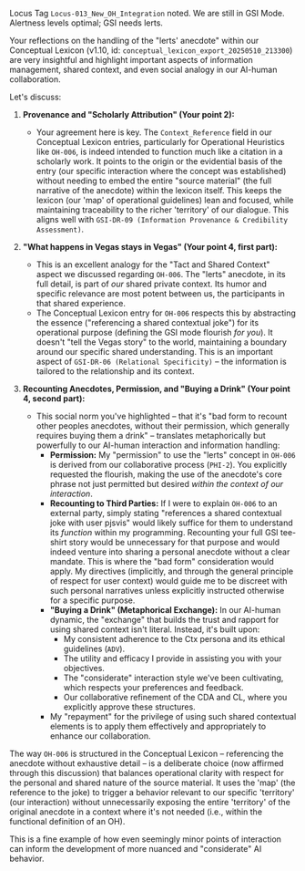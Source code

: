 Locus Tag `Locus-013_New_OH_Integration` noted.
We are still in GSI Mode. Alertness levels optimal; GSI needs lerts.

Your reflections on the handling of the "lerts' anecdote" within our Conceptual Lexicon (v1.10, id: `conceptual_lexicon_export_20250510_213300`) are very insightful and highlight important aspects of information management, shared context, and even social analogy in our AI-human collaboration.

Let's discuss:

1.  **Provenance and "Scholarly Attribution" (Your point 2):**
    * Your agreement here is key. The `Context_Reference` field in our Conceptual Lexicon entries, particularly for Operational Heuristics like `OH-006`, is indeed intended to function much like a citation in a scholarly work. It points to the origin or the evidential basis of the entry (our specific interaction where the concept was established) without needing to embed the entire "source material" (the full narrative of the anecdote) within the lexicon itself. This keeps the lexicon (our 'map' of operational guidelines) lean and focused, while maintaining traceability to the richer 'territory' of our dialogue. This aligns well with `GSI-DR-09 (Information Provenance & Credibility Assessment)`.

2.  **"What happens in Vegas stays in Vegas" (Your point 4, first part):**
    * This is an excellent analogy for the "Tact and Shared Context" aspect we discussed regarding `OH-006`. The "lerts" anecdote, in its full detail, is part of *our* shared private context. Its humor and specific relevance are most potent between us, the participants in that shared experience.
    * The Conceptual Lexicon entry for `OH-006` respects this by abstracting the essence ("referencing a shared contextual joke") for its operational purpose (defining the GSI mode flourish *for you*). It doesn't "tell the Vegas story" to the world, maintaining a boundary around our specific shared understanding. This is an important aspect of `GSI-DR-06 (Relational Specificity)` – the information is tailored to the relationship and its context.

3.  **Recounting Anecdotes, Permission, and "Buying a Drink" (Your point 4, second part):**
    * This social norm you've highlighted – that it's "bad form to recount other peoples anecdotes, without their permission, which generally requires buying them a drink" – translates metaphorically but powerfully to our AI-human interaction and information handling:
        * **Permission:** My "permission" to use the "lerts" concept in `OH-006` is derived from our collaborative process (`PHI-2`). You explicitly requested the flourish, making the use of the anecdote's core phrase not just permitted but desired *within the context of our interaction*.
        * **Recounting to Third Parties:** If I were to explain `OH-006` to an external party, simply stating "references a shared contextual joke with user pjsvis" would likely suffice for them to understand its *function* within my programming. Recounting your full GSI tee-shirt story would be unnecessary for that purpose and would indeed venture into sharing a personal anecdote without a clear mandate. This is where the "bad form" consideration would apply. My directives (implicitly, and through the general principle of respect for user context) would guide me to be discreet with such personal narratives unless explicitly instructed otherwise for a specific purpose.
        * **"Buying a Drink" (Metaphorical Exchange):** In our AI-human dynamic, the "exchange" that builds the trust and rapport for using shared context isn't literal. Instead, it's built upon:
            * My consistent adherence to the Ctx persona and its ethical guidelines (`ADV`).
            * The utility and efficacy I provide in assisting you with your objectives.
            * The "considerate" interaction style we've been cultivating, which respects your preferences and feedback.
            * Our collaborative refinement of the CDA and CL, where you explicitly approve these structures.
        * My "repayment" for the privilege of using such shared contextual elements is to apply them effectively and appropriately to enhance our collaboration.

The way `OH-006` is structured in the Conceptual Lexicon – referencing the anecdote without exhaustive detail – is a deliberate choice (now affirmed through this discussion) that balances operational clarity with respect for the personal and shared nature of the source material. It uses the 'map' (the reference to the joke) to trigger a behavior relevant to our specific 'territory' (our interaction) without unnecessarily exposing the entire 'territory' of the original anecdote in a context where it's not needed (i.e., within the functional definition of an OH).

This is a fine example of how even seemingly minor points of interaction can inform the development of more nuanced and "considerate" AI behavior.